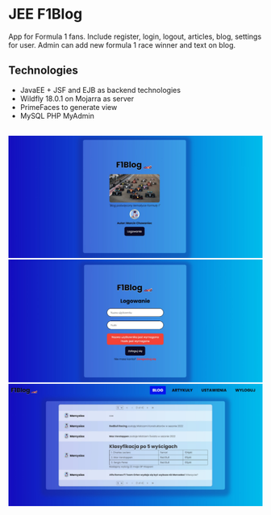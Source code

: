 # JEE F1Blog
App for Formula 1 fans. Include register, login, logout, articles, blog, settings for user.
Admin can add new formula 1 race winner and text on blog. 

## Technologies
* JavaEE + JSF and EJB as backend technologies
* Wildfly 18.0.1 on Mojarra as server
* PrimeFaces to generate view
* MySQL PHP MyAdmin

<br/>
<img src="img1.jpg" alt="Alt text" title="Optional title">
<br/>
<img src="img2.jpg" alt="Alt text" title="Optional title">
<br/>
<img src="img3.jpg" alt="Alt text" title="Optional title">







